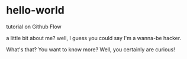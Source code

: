 # hello-world
tutorial on Github Flow

a little bit about me? well, I guess you could say I'm a wanna-be hacker.

What's that? You want to know more? Well, you certainly are curious!
